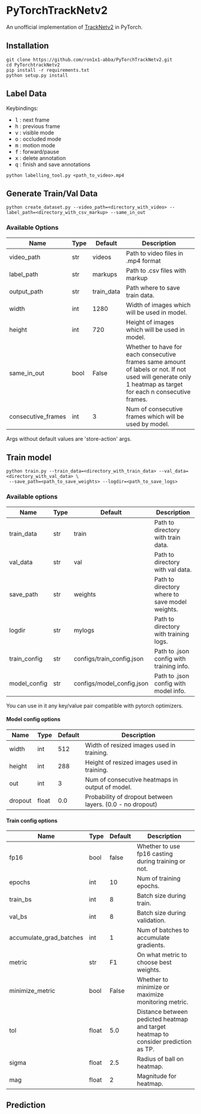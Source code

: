 # PyTorchTrackNetv2
An unofficial implementation of [TrackNetv2](https://nol.cs.nctu.edu.tw:234/open-source/TrackNetv2) in PyTorch.  

## Installation
```
git clone https://github.com/ron1x1-abba/PyTorchTrackNetv2.git
cd PyTorchtrackNetv2
pip install -r requirements.txt
python setup.py install
```

## Label Data
Keybindings:
- <kbd>l</kbd> : next frame
- <kbd>h</kbd> : previous frame
- <kbd>v</kbd> : visible mode
- <kbd>o</kbd> : occluded mode
- <kbd>m</kbd> : motion mode
- <kbd>f</kbd> : forward/pause
- <kbd>x</kbd> : delete annotation
- <kbd>q</kbd> : finish and save annotations
```
python labelling_tool.py <path_to_video>.mp4
```

## Generate Train/Val Data
```
python create_dataset.py --video_path=<directory_with_video> --label_path=<directory_with_csv_markup> --same_in_out
```
### Available Options
| Name | Type | Default | Description                                                                                                                                                 |
|------|------|---------|-------------------------------------------------------------------------------------------------------------------------------------------------------------|
 | video_path | str  | videos | Path to video files in .mp4 format                                                                                                                          |
 | label_path | str  | markups | Path to .csv files with markup                                                                                                                              |
 | output_path | str  | train_data | Path where to save train data.                                                                                                                              |
 | width | int  | 1280 | Width of images which will be used in model.                                                                                                                |
 | height | int | 720 | Height of images which will be used in model.                                                                                                               |
 | same_in_out | bool | False | Whether to have for each consecutive frames same amount of labels or not. If not used will generate only 1 heatmap as target for each n consecutive frames. |
 | consecutive_frames | int | 3 | Num of consecutive frames which will be used by model. |

Args without default values are 'store-action' args.

## Train model

```
python train.py --train_data=<directory_with_train_data> --val_data=<directory_with_val_data> \
 --save_path=<path_to_save_weights> --logdir=<path_to_save_logs>
```
### Available options
| Name | Type | Default | Description                        |
|------|------|---------|------------------------------------|
 | train_data | str | train | Path to directory with train data. |
 | val_data | str | val | Path to directory with val data.   |
 | save_path | str | weights | Path to directory where to save model weights. |
 | logdir | str | mylogs | Path to directory with training logs. |
 | train_config | str | configs/train_config.json | Path to .json config with training info. |
 | model_config | str | configs/model_config.json | Path to .json config with model info. |

You can use in it any key/value pair compatible with pytorch optimizers.

#### Model config options
| Name | Type | Default | Description                                     |
|------|------|---------|-------------------------------------------------|
| width | int | 512 | Width of resized images used in training.       |
 | height | int | 288 | Height of resized images used in training.      |
 | out | int | 3 | Num of consecutive heatmaps in output of model. |
 | dropout | float | 0.0 | Probability of dropout between layers. (0.0 - no dropout) |

#### Train config options
| Name | Type | Default | Description |
|------|------|---------|-------------|
 | fp16 | bool | false | Whether to use fp16 casting during training or not. |
 | epochs | int | 10 | Num of training epochs. |
 | train_bs | int | 8 | Batch size during train. |
 | val_bs | int | 8 | Batch size during validation. |
 | accumulate_grad_batches| int | 1 | Num of batches to accumulate gradients. |
 | metric | str | F1 | On what metric to choose best weights. |
 | minimize_metric | bool | False | Whether to minimize or maximize monitoring metric. |
 | tol | float | 5.0 | Distance between pedicted heatmap and target heatmap to consider prediction as TP. |
 | sigma | float | 2.5 | Radius of ball on heatmap. |
 | mag | float | 2 | Magnitude for heatmap. |

## Prediction
